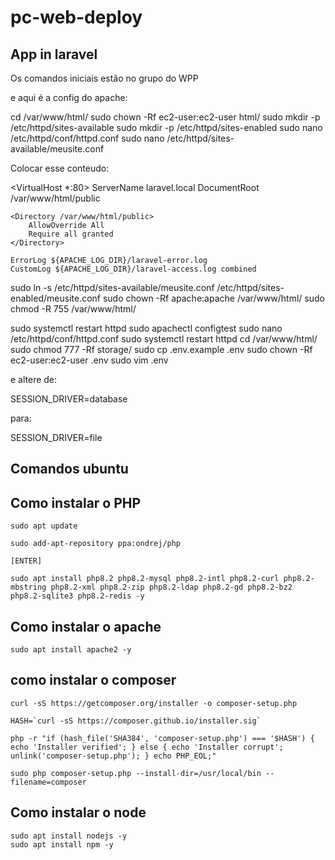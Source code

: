 # pc-web-deploy

## App in laravel 

Os comandos iniciais estão no grupo do WPP

e aqui é a config do apache:

cd /var/www/html/
sudo chown -Rf ec2-user:ec2-user html/
sudo mkdir -p /etc/httpd/sites-available
sudo mkdir -p /etc/httpd/sites-enabled
sudo nano /etc/httpd/conf/httpd.conf
sudo nano /etc/httpd/sites-available/meusite.conf

Colocar esse conteudo:

<VirtualHost *:80>
    ServerName laravel.local
    DocumentRoot /var/www/html/public

    <Directory /var/www/html/public>
        AllowOverride All
        Require all granted
    </Directory>

    ErrorLog ${APACHE_LOG_DIR}/laravel-error.log
    CustomLog ${APACHE_LOG_DIR}/laravel-access.log combined
</VirtualHost>


sudo ln -s /etc/httpd/sites-available/meusite.conf /etc/httpd/sites-enabled/meusite.conf
sudo chown -Rf apache:apache /var/www/html/
sudo chmod -R 755 /var/www/html/

sudo systemctl restart httpd
sudo apachectl configtest
sudo nano /etc/httpd/conf/httpd.conf
sudo systemctl restart httpd
cd /var/www/html/
sudo chmod 777 -Rf storage/
sudo cp .env.example .env
sudo chown -Rf ec2-user:ec2-user .env
sudo vim .env

e altere de:

SESSION_DRIVER=database

para:

SESSION_DRIVER=file

## Comandos ubuntu

## Como instalar o PHP

```
sudo apt update

sudo add-apt-repository ppa:ondrej/php

[ENTER]

sudo apt install php8.2 php8.2-mysql php8.2-intl php8.2-curl php8.2-mbstring php8.2-xml php8.2-zip php8.2-ldap php8.2-gd php8.2-bz2 php8.2-sqlite3 php8.2-redis -y

```


## Como instalar o apache

```
sudo apt install apache2 -y
```


## como instalar o composer

```
curl -sS https://getcomposer.org/installer -o composer-setup.php

HASH=`curl -sS https://composer.github.io/installer.sig`

php -r "if (hash_file('SHA384', 'composer-setup.php') === '$HASH') { echo 'Installer verified'; } else { echo 'Installer corrupt'; unlink('composer-setup.php'); } echo PHP_EOL;"

sudo php composer-setup.php --install-dir=/usr/local/bin --filename=composer

```

## Como instalar o node

```
sudo apt install nodejs -y
sudo apt install npm -y
```

